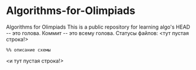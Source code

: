 # Algorithms-for-Olimpiads
Algorithms for Olimpiads
This is a public repository for learning algo's
HEAD -- это голова.
Коммит -- это всему голова.
Статусы файлов:
<тут пустая строка!>

```mermaid
%% описание схемы
```
<и тут пустая строка!> 
